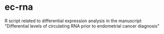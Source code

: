 # ec-rna
R script related to differential expression analysis in the manuscript "Differential levels of circulating RNA prior to endometrial cancer diagnosis"
